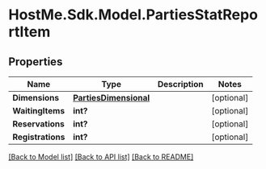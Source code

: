 # HostMe.Sdk.Model.PartiesStatReportItem
## Properties

Name | Type | Description | Notes
------------ | ------------- | ------------- | -------------
**Dimensions** | [**PartiesDimensional**](PartiesDimensional.md) |  | [optional] 
**WaitingItems** | **int?** |  | [optional] 
**Reservations** | **int?** |  | [optional] 
**Registrations** | **int?** |  | [optional] 

[[Back to Model list]](../README.md#documentation-for-models) [[Back to API list]](../README.md#documentation-for-api-endpoints) [[Back to README]](../README.md)

